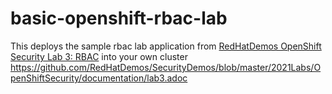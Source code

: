 # basic-openshift-rbac-lab
This deploys the sample rbac lab application from [RedHatDemos OpenShift Security Lab 3: RBAC]([url](https://github.com/RedHatDemos/SecurityDemos/blob/master/2021Labs/OpenShiftSecurity/documentation/lab3.adoc)) into your own cluster
https://github.com/RedHatDemos/SecurityDemos/blob/master/2021Labs/OpenShiftSecurity/documentation/lab3.adoc


